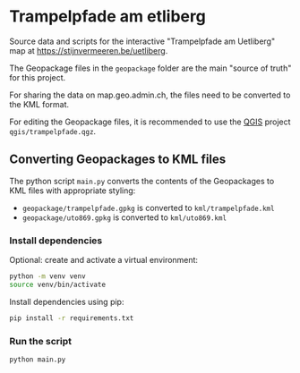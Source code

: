 # Trampelpfade am etliberg

Source data and scripts for the interactive "Trampelpfade am Uetliberg" map at https://stijnvermeeren.be/uetliberg.

The Geopackage files in the `geopackage` folder are the main "source of truth" for this project.

For sharing the data on map.geo.admin.ch, the files need to be converted to the KML format.

For editing the Geopackage files, 
it is recommended to use the [QGIS](https://qgis.org/) project `qgis/trampelpfade.qgz`.

## Converting Geopackages to KML files

The python script `main.py` converts the contents of the Geopackages to KML files with appropriate styling:
- `geopackage/trampelpfade.gpkg` is converted to `kml/trampelpfade.kml`
- `geopackage/uto869.gpkg` is converted to `kml/uto869.kml`

### Install dependencies

Optional: create and activate a virtual environment:
```sh
python -m venv venv
source venv/bin/activate
```

Install dependencies using pip:
```sh
pip install -r requirements.txt
```

### Run the script

```sh
python main.py
```